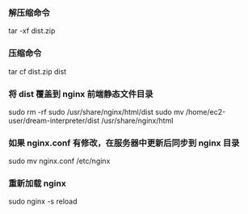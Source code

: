 ### 解压缩命令
tar -xf dist.zip
### 压缩命令
tar cf dist.zip dist
### 将 dist 覆盖到 nginx 前端静态文件目录
sudo rm -rf sudo /usr/share/nginx/html/dist
sudo mv /home/ec2-user/dream-interpreter/dist /usr/share/nginx/html
### 如果 nginx.conf 有修改，在服务器中更新后同步到 nginx 目录
sudo mv nginx.conf /etc/nginx
### 重新加载 nginx 
sudo nginx -s reload
